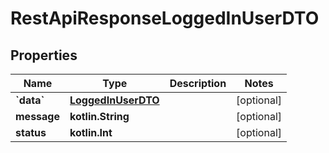 
# RestApiResponseLoggedInUserDTO

## Properties
Name | Type | Description | Notes
------------ | ------------- | ------------- | -------------
**&#x60;data&#x60;** | [**LoggedInUserDTO**](LoggedInUserDTO.md) |  |  [optional]
**message** | **kotlin.String** |  |  [optional]
**status** | **kotlin.Int** |  |  [optional]



